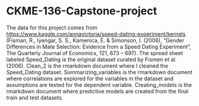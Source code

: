 # CKME-136-Capstone-project
The data for this project comes from https://www.kaggle.com/annavictoria/speed-dating-experiment/kernels (Fisman, R., Iyengar, S. S., Kamenica, E. & Simonson, I. (2006), “Gender Differences in Mate Selection: Evidence from a Speed Dating Experiment”, The Quarterly Journal of Economics, 121, 673 – 697). 
The spread sheet labeled Speed_Dating is the original dataset curated by Fismen et al. (2006).
Clean_2 is the rmarkdown document where I cleaned the Speed_Dating dataset.
Summarizing_variables is the rmarkdown document where correlations are explored for the variables in the dataset and assumptions are tested for the dependent variable.
Creating_models is the rmarkdown document where predictive models are created from the final train and test datasets.
